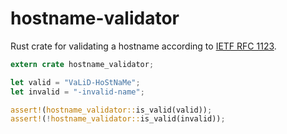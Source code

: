 # hostname-validator

Rust crate for validating a hostname according to [IETF RFC 1123](https://tools.ietf.org/html/rfc1123).

```rust
extern crate hostname_validator;

let valid = "VaLiD-HoStNaMe";
let invalid = "-invalid-name";

assert!(hostname_validator::is_valid(valid));
assert!(!hostname_validator::is_valid(invalid));
```
